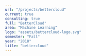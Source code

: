 ```yaml
---
url: "/projects/bettercloud"
current: true
consulting: true
full: "BetterCloud"
area: "Machine Learning"
logo: "assets/bettercloud-logo.svg"
semester: "Fall"
year: "2018"
title: "bettercloud"
---
```

